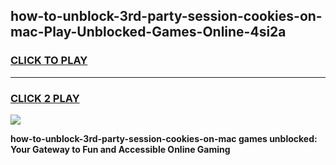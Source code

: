 
## how-to-unblock-3rd-party-session-cookies-on-mac-Play-Unblocked-Games-Online-4si2a
<h3>
<a href="https://premium76.site?title=how-to-unblock-3rd-party-session-cookies-on-mac&ref=25A">CLICK TO PLAY</a></h3>
<hr>

<h3>
<a href="https://premium76.site?title=how-to-unblock-3rd-party-session-cookies-on-mac&ref=25A">CLICK 2 PLAY</a>
  
</h3>

<a href="https://premium76.site?title=how-to-unblock-3rd-party-session-cookies-on-mac&ref=25A"><img src="https://clearcache.store/games.png"></a>


**how-to-unblock-3rd-party-session-cookies-on-mac games unblocked: Your Gateway to Fun and Accessible Online Gaming**
